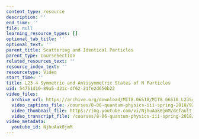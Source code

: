 ```yaml
---
content_type: resource
description: ''
end_time: ''
file: null
learning_resource_types: []
optional_tab_title: ''
optional_text: ''
parent_title: Scattering and Identical Particles
parent_type: CourseSection
related_resources_text: ''
resource_index_text: ''
resourcetype: Video
start_time: ''
title: L23.4 Symmetric and Antisymmetric States of N Particles
uid: 54751d10-89a5-d21c-df62-21fe2d650b22
video_files:
  archive_url: https://archive.org/download/MIT8.06S18/MIT8_06S18_L23S4_300k.mp4
  video_captions_file: /courses/8-06-quantum-physics-iii-spring-2018/92a91eed66fa56489b488e2f242fbfe2_NjhuAak0jmM.vtt
  video_thumbnail_file: https://img.youtube.com/vi/NjhuAak0jmM/default.jpg
  video_transcript_file: /courses/8-06-quantum-physics-iii-spring-2018/0647e726d714ef6c55f8edb0bef118d7_NjhuAak0jmM.pdf
video_metadata:
  youtube_id: NjhuAak0jmM
---
```

